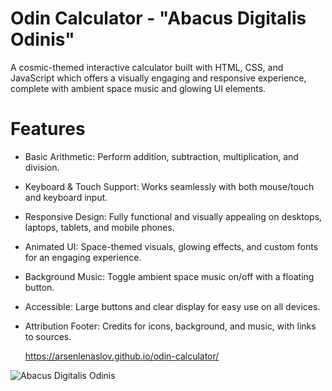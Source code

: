 # Odin Calculator - "Abacus Digitalis Odinis"

A cosmic-themed interactive calculator built with HTML, CSS, and JavaScript which offers a visually engaging and responsive experience, complete with ambient space music and glowing UI elements.

# Features
- Basic Arithmetic: Perform addition, subtraction, multiplication, and division.
- Keyboard & Touch Support: Works seamlessly with both mouse/touch and keyboard input.
- Responsive Design: Fully functional and visually appealing on desktops, laptops, tablets, and mobile phones.
- Animated UI: Space-themed visuals, glowing effects, and custom fonts for an engaging experience.
- Background Music: Toggle ambient space music on/off with a floating button.
- Accessible: Large buttons and clear display for easy use on all devices.
- Attribution Footer: Credits for icons, background, and music, with links to sources.

  https://arsenlenaslov.github.io/odin-calculator/

![Abacus Digitalis Odinis](https://github.com/user-attachments/assets/c8448e14-3794-4995-8472-832f85126792)
